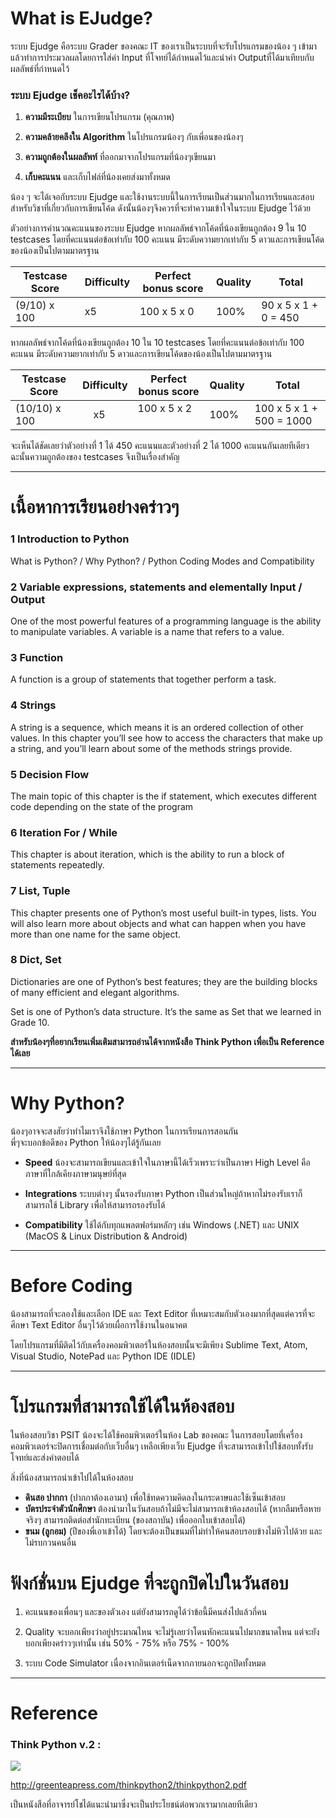 # What is EJudge?

ระบบ Ejudge คือระบบ Grader ของคณะ IT ของเราเป็นระบบที่จะรับโปรแกรมของน้อง ๆ เข้ามาแล้วทำการประมวลผลโดยการใส่ค่า Input ที่โจทย์ได้กำหนดไว้และนำค่า Outputที่ได้มาเทียบกับผลลัพธ์ที่กำหนดไว้

### ระบบ Ejudge เช็คอะไรได้บ้าง?

1. **ความมีระเบียบ** ในการเขียนโปรแกรม (คุณภาพ)

2. **ความคล้ายคลึงใน Algorithm** ในโปรแกรมน้องๆ กับเพี่อนของน้องๆ

3. **ความถูกต้องในผลลัพท์** ที่ออกมาจากโปรแกรมที่น้องๆเขียนมา

4. **เก็บคะแนน** และเก็บไฟล์ที่น้องเคยส่งมาทั้งหมด


น้อง ๆ จะได้เจอกับระบบ Ejudge และใช้งานระบบนี้ในการเรียนเป็นส่วนมากในการเรียนและสอบสำหรับวิชาที่เกี่ยวกับการเขียนโค้ด ดังนั้นน้องๆจึงควรที่จะทำความเข้าใจในระบบ Ejudge ไว้ด้วย


ตัวอย่างการคำนวณคะแนนของระบบ Ejudge
หากผลลัพธ์จากโค้ดที่น้องเขียนถูกต้อง 9 ใน 10 testcases โดยที่คะแนนต่อข้อเท่ากับ 100 คะแนน มีระดับความยากเท่ากับ 5 ดาวและการเขียนโค้ดของน้องเป็นไปตามมาตรฐาน


|Testcase Score|Difficulty|Perfect bonus score|Quality|Total|
|--------------|----------|-------------------|-------|-----|
|(9/10) x 100  |x5        |100 x 5 x 0        |100%   |90 x 5 x 1 + 0 = 450|


หากผลลัพธ์จากโค้ดที่น้องเขียนถูกต้อง 10 ใน 10 testcases โดยที่คะแนนต่อข้อเท่ากับ 100 คะแนน มีระดับความยากเท่ากับ 5 ดาวและการเขียนโค้ดของน้องเป็นไปตามมาตรฐาน

|Testcase Score|Difficulty|Perfect bonus score|Quality|Total|
|--------------|----------|-------------------|-------|-----|
|(10/10) x 100 |	      x5|100 x 5 x 2        |100%   |100 x 5 x 1 + 500 = 1000|


จะเห็นได้ชัดเลยว่าตัวอย่างที่ 1 ได้ 450 คะแนนและตัวอย่างที่ 2 ได้ 1000 คะแนนกันเลยทีเดียว
ฉะนั้นความถูกต้องของ testcases จึงเป็นเรื่องสำคัญ
________________

# เนื้อหาการเรียนอย่างคร่าวๆ
### 1 Introduction to Python
What is Python? / Why Python? / Python Coding Modes and Compatibility

### 2 Variable expressions, statements and elementally Input / Output
One of the most powerful features of a programming language is the ability to manipulate variables. A variable is a name that refers to a value.

### 3 Function
A function is a group of statements that together perform a task.

### 4 Strings
A string is a sequence, which means it is an ordered collection of other values. In this chapter you’ll see how to access the characters that make up a string, and you’ll learn about some of the methods strings provide.

### 5 Decision Flow
The main topic of this chapter is the if statement, which executes different code depending on the state of the program

### 6 Iteration For / While
This chapter is about iteration, which is the ability to run a block of statements repeatedly.

### 7 List, Tuple
This chapter presents one of Python’s most useful built-in types, lists. You will also learn more about objects and what can happen when you have more than one name for the same object.

### 8 Dict, Set
Dictionaries are one of Python’s best features; they are the building blocks of many efficient and elegant algorithms.

Set is one of Python’s data structure. It’s the same as Set that we learned in Grade 10.

**สำหรับน้องๆที่อยากเรียนเพิ่มเติมสามารถอ่านได้จากหนังสือ Think Python เพื่อเป็น Reference ได้เลย**
________________

# Why Python?
น้องๆอาจจะสงสัยว่าทำไมเราจึงใช้ภาษา Python ในการเรียนการสอนกัน<br>
พี่ๆจะบอกข้อดีของ Python ให้น้องๆได้รู้กันเลย

- **Speed** น้องจะสามารถเขียนและเข้าใจในภาษานี้ได้เร็วเพราะว่าเป็นภาษา High Level คือภาษาที่ใกล้เคียงภาษามนุษย์ที่สุด

- **Integrations** ระบบต่างๆ นั้นรองรับภาษา Python เป็นส่วนใหญ่ถ้าหากไม่รองรับเราก็สามารถใช้ Library เพื่อให้สามารถรองรับได้

- **Compatibility** ใช้ได้กับทุกแพลตฟอร์มหลักๆ เช่น Windows (.NET) และ UNIX (MacOS & Linux Distribution & Android)

---

# Before Coding
น้องสามารถที่จะลองใช้และเลือก IDE และ Text Editor ที่เหมาะสมกับตัวเองมากที่สุดแต่ควรที่จะศึกษา Text Editor อื่นๆไว้ด้วยเผื่อการใช้งานในอนาคต

โดยโปรแกรมที่มีติดไว้กับเครื่องคอมพิวเตอร์ในห้องสอบนั้นจะมีเพียง Sublime Text, Atom, Visual Studio, NotePad และ Python IDE (IDLE)

________________

# โปรแกรมที่สามารถใช้ได้ในห้องสอบ
ในห้องสอบวิชา PSIT น้องจะได้ใช้คอมพิวเตอร์ในห้อง Lab ของคณะ ในการสอบโดยที่เครื่องคอมพิวเตอร์จะปิดการเชื่อมต่อกับเว็บอื่นๆ เหลือเพียงเว็บ Ejudge ที่จะสามารถเข้าไปใช้สอบทั้งรับโจทย์และส่งคำตอบได้

สิ่งที่น้องสามารถนำเข้าไปได้ในห้องสอบ
- **ดินสอ ปากกา** (ปากกาต้องเอามา) เพื่อใช้ทดความคิดลงในกระดาษและใช้เซ็นเข้าสอบ
- **บัตรประจำตัวนักศึกษา** ต้องนำมาในวันสอบถ้าไม่มีจะไม่สามารถเข้าห้องสอบได้ (หากลืมหรือหายจริงๆ สามารถติดต่อสำนักทะเบียน (ของสถาบัน) เพื่อออกใบเข้าสอบได้)
- **ขนม (ลูกอม)** (ปีของพี่เอาเข้าได้) โดยจะต้องเป็นขนมที่ไม่ทำให้คนสอบรอบข้างไม่หิวไปด้วย และไม่รบกวนคนอื่น

# ฟังก์ชั่นบน Ejudge ที่จะถูกปิดไปในวันสอบ
1. คะแนนของเพื่อนๆ และของตัวเอง แต่ยังสามารถดูได้ว่าข้อนี้มีคนส่งไปแล้วกี่คน

2. Quality จะบอกเพียงว่าอยู่ประมาณไหน จะไม่รู้เลยว่าโดนหักคะแนนไปมากขนาดไหน แต่จะยังบอกเพียงคร่าวๆเท่านั้น เช่น 50% - 75% หรือ 75% - 100%

3. ระบบ Code Simulator เนื่องจากอินเตอร์เน็ดจากภายนอกจะถูกปิดทั้งหมด

________________

# Reference
### Think Python v.2 :
![](http://greenteapress.com/thinkpython/think_python_comp2.medium.png)

http://greenteapress.com/thinkpython2/thinkpython2.pdf

เป็นหนังสือที่อาจารย์โชได้แนะนำมาซึ่งจะเป็นประโยชน์ต่อพวกเรามากเลยทีเดียว
